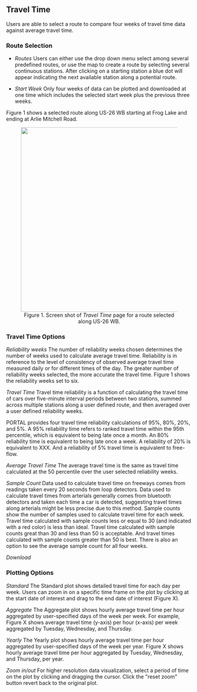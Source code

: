 ## Travel Time
Users are able to select a route to compare four weeks of travel time data against average travel time.

### Route Selection
* _Routes_ Users can either use the drop down menu select among several predefined routes, or use the map to create a route by selecting several continuous stations. After clicking on a starting station a blue dot will appear indicating the next available station along a potential route.

* _Start Week_ Only four weeks of data can be plotted and downloaded at one time which includes the selected start week plus the previous three weeks.

Figure 1 shows a selected route along US-26 WB starting at Frog Lake and ending at Arlie Mitchell Road.

<figure align = "center">
<img src="https://github.com/adus/portal-documentation/blob/master/images/transit-time-images/travel-time-img1.png" width="500">
<figcaption>Figure 1. Screen shot of <i>Travel Time</i> page for a route selected along US-26 WB.</figcaption>
</figure>

### Travel Time Options
_Reliability weeks_
The number of reliability weeks chosen determines the number of weeks used to calculate average travel time. Reliability is in reference to the level of consistency of observed average travel time measured daily or for different times of the day. The greater number of reliability weeks selected, the more accurate the travel time. Figure 1 shows the reliability weeks set to six.

_Travel Time_
Travel time reliability is a function of calculating the travel time of cars over five-minute interval periods between two stations, summed across multiple stations along a user defined route, and then averaged over a user defined reliability weeks.

PORTAL provides four travel time reliability calculations of 95%, 80%, 20%, and 5%. A 95% reliability time refers to ranked travel time within the 95th percentile, which is equivalent to being late once a month. An 80% reliability time is equivalent to being late once a week. A reliability of 20% is equivalent to XXX. And a reliability of 5% travel time is equivalent to free-flow.

_Average Travel Time_
The average travel time is the same as travel time calculated at the 50 percentile over the user selected reliability weeks.

_Sample Count_
Data used to calculate travel time on freeways comes from readings taken every 20 seconds from loop detectors. Data used to calculate travel times from arterials generally comes from bluetooth detectors and taken each time a car is detected, suggesting travel times along arterials might be less precise due to this method. Sample counts show the number of samples used to calculate travel time for each week. Travel time calculated with sample counts less or equal to 30 (and indicated with a red color) is less than ideal. Travel time calculated with sample counts great than 30 and less than 50 is acceptable. And travel times calculated with sample counts greater than 50 is best. There is also an option to see the average sample count for all four weeks.

_Download_

### Plotting Options
_Standard_
The Standard plot shows detailed travel time for each day per week. Users can zoom in on a specific time frame on the plot by clicking at the start date of interest and drag to the end date of interest (Figure X).

_Aggregate_
The Aggregate plot shows hourly average travel time per hour aggregated by user-specified days of the week per week. For example, Figure X shows average travel time (y-axis) per hour (x-axis) per week aggregated by Tuesday, Wednesday, and Thursday.

_Yearly_
The Yearly plot shows hourly average travel time per hour aggregated by user-specified days of the week per year. Figure X shows hourly average travel time per hour aggregated by Tuesday, Wednesday, and Thursday, per year.

_Zoom in/out_
For higher resolution data visualization, select a period of time on the plot by clicking and dragging the cursor. Click the "reset zoom" button revert back to the original plot.
